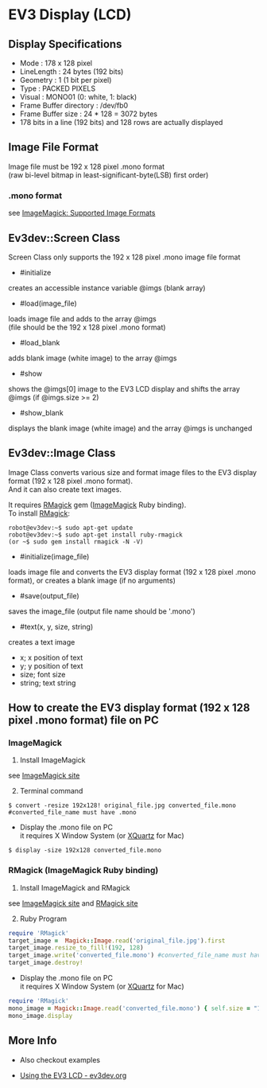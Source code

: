 # EV3 Display (LCD)

## Display Specifications
* Mode  : 178 x 128 pixel  
* LineLength  : 24 bytes (192 bits)  
* Geometry  : 1 (1 bit per pixel)  
* Type  : PACKED PIXELS  
* Visual  : MONO01 (0: white, 1: black)  
* Frame Buffer directory  : /dev/fb0  
* Frame Buffer size     : 24 * 128 = 3072 bytes  
* 178 bits in a line (192 bits) and 128 rows are actually displayed

## Image File Format
Image file must be 192 x 128 pixel .mono format  
(raw bi-level bitmap in least-significant-byte(LSB) first order)

### .mono format
see [ImageMagick: Supported Image Formats](http://www.imagemagick.org/script/formats.php)

## Ev3dev::Screen Class
Screen Class only supports the 192 x 128 pixel .mono image file format

- \#initialize

 creates an accessible instance variable @imgs (blank array)

- \#load(image_file)

 loads image file and adds to the array @imgs  
 (file should be the 192 x 128 pixel .mono format)

- \#load_blank

 adds blank image (white image) to the array @imgs

- \#show

 shows the @imgs[0] image to the EV3 LCD display and shifts the array @imgs (if @imgs.size >= 2)

- \#show_blank

 displays the blank image (white image) and the array @imgs is unchanged


## Ev3dev::Image Class
Image Class converts various size and format image files to the EV3 display format (192 x 128 pixel .mono format).  
And it can also create text images.

It requires [RMagick](https://github.com/rmagick/rmagick) gem ([ImageMagick](http://www.imagemagick.org/) Ruby binding).  
To install [RMagick](https://github.com/rmagick/rmagick):
```
robot@ev3dev:~$ sudo apt-get update
robot@ev3dev:~$ sudo apt-get install ruby-rmagick
(or ~$ sudo gem install rmagick -N -V)
```


- \#initialize(image_file)

 loads image file and converts the EV3 display format (192 x 128 pixel .mono format), or creates a blank image (if no arguments)

- \#save(output_file)

 saves the image_file (output file name should be '.mono')


- \#text(x, y, size, string)

 creates a text image
 - x; x position of text
 - y; y position of text
 - size; font size
 - string; text string


## How to create the EV3 display format (192 x 128 pixel .mono format) file on PC

### ImageMagick
1. Install ImageMagick

 see [ImageMagick site](http://www.imagemagick.org/)

2. Terminal command
```
$ convert -resize 192x128! original_file.jpg converted_file.mono
#converted_file_name must have .mono
```


-  Display the .mono file on PC  
it requires X Window System (or [XQuartz](https://www.xquartz.org) for Mac)
```
$ display -size 192x128 converted_file.mono
```

### RMagick (ImageMagick Ruby binding)

1. Install ImageMagick and RMagick

 see [ImageMagick site](http://www.imagemagick.org/) and [RMagick site](https://github.com/rmagick/rmagick)

2. Ruby Program
```ruby
require 'RMagick'
target_image =  Magick::Image.read('original_file.jpg').first
target_image.resize_to_fill!(192, 128)
target_image.write('converted_file.mono') #converted_file_name must have .mono
target_image.destroy!
```


-  Display the .mono file on PC  
it requires X Window System (or [XQuartz](https://www.xquartz.org) for Mac)
```ruby
require 'RMagick'
mono_image = Magick::Image.read('converted_file.mono') { self.size = "192x128" }.first
mono_image.display
```

## More Info

 - Also checkout examples

 - [Using the EV3 LCD - ev3dev.org ](http://www.ev3dev.org/docs/tutorials/using-ev3-lcd/)
